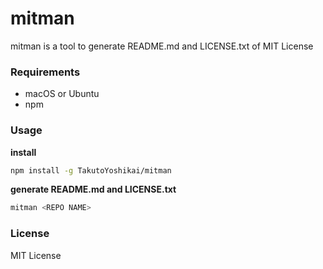 # mitman
mitman is a tool to generate README.md and LICENSE.txt of MIT License

### Requirements
* macOS or Ubuntu
* npm

### Usage
**install**
```bash
npm install -g TakutoYoshikai/mitman
```

**generate README.md and LICENSE.txt**
```bash
mitman <REPO NAME>
```

### License
MIT License
